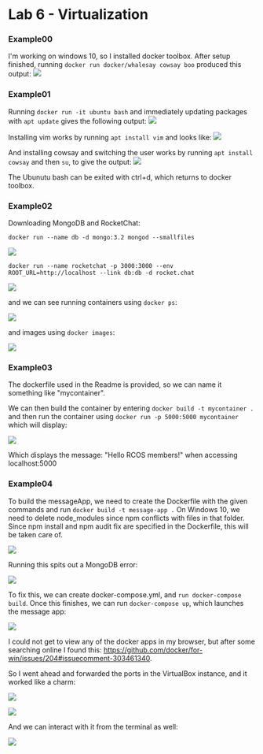 # Lab 6 - Virtualization

### Example00

I'm working on windows 10, so I installed docker toolbox. After setup finished, running 
`docker run docker/whalesay cowsay boo`
produced this output:
![](example00.png)

### Example01

Running `docker run -it ubuntu bash` and immediately updating packages with `apt update` gives the following output:
![](example01a.png)

Installing vim works by running `apt install vim` and looks like:
![](example01b.png)

And installing cowsay and switching the user works by running `apt install cowsay` and then `su`, to give the output:
![](example01c.png)

The Ubunutu bash can be exited with ctrl+d, which returns to docker toolbox.

### Example02

Downloading MongoDB and RocketChat:

`docker run --name db -d mongo:3.2 mongod --smallfiles`

![](example02download.png)

`docker run --name rocketchat -p 3000:3000 --env ROOT_URL=http://localhost --link db:db -d rocket.chat`  

![](example02download_rocket_chat.png)

and we can see running containers using `docker ps`:

![](example02docker_ps.png)

and images using `docker images`:

![](example02docker_images.png)

### Example03

The dockerfile used in the Readme is provided, so we can name it something like "mycontainer".

We can then build the container by entering `docker build -t mycontainer .` and then run the container using `docker run -p 5000:5000 mycontainer` which will display:

![](example03a.png)

Which displays the message: "Hello RCOS members!" when accessing localhost:5000

### Example04

To build the messageApp, we need to create the Dockerfile with the given commands and run 
`docker build -t message-app .` On Windows 10, we need to delete node_modules since npm conflicts with files in that folder. Since npm install and npm audit fix are specified in the Dockerfile, this will be taken care of.

![](example04build.png)

Running this spits out a MongoDB error:

![](example04mongo_error.png)

To fix this, we can create docker-compose.yml, and `run docker-compose build`. Once this finishes, we can run `docker-compose up`, which launches the message app:

![](example04sail.png)

I could not get to view any of the docker apps in my browser, but after some searching online I found this: https://github.com/docker/for-win/issues/204#issuecomment-303461340.

So I went ahead and forwarded the ports in the VirtualBox instance, and it worked like a charm:

![](docker_fix.png)

![](docker_sails_in_browser.png)

And we can interact with it from the terminal as well:

![](example04messages.png)
